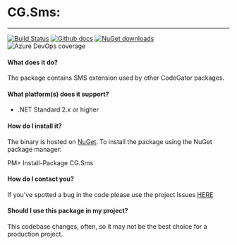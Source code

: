 # CG.Sms: 
---
[![Build Status](https://dev.azure.com/codegator/CG.Sms/_apis/build/status/CodeGator.CG.Sms?branchName=master)](https://dev.azure.com/codegator/CG.Sms/_build/latest?definitionId=1&branchName=master)
[![Github docs](https://img.shields.io/static/v1?label=Documentation&message=online&color=blue)](https://codegator.github.io/CG.Sms/index.html)
[![NuGet downloads](https://img.shields.io/nuget/dt/CG.Sms.svg?style=flat)](https://nuget.org/packages/CG.Sms)
![Azure DevOps coverage](https://img.shields.io/azure-devops/coverage/codegator/CG.Sms/3)

#### What does it do?
The package contains SMS extension used by other CodeGator packages.

#### What platform(s) does it support?
* .NET Standard 2.x or higher

#### How do I install it?
The binary is hosted on [NuGet](https://www.nuget.org/packages/CG.Sms/). To install the package using the NuGet package manager:

PM> Install-Package CG.Sms

#### How do I contact you?
If you've spotted a bug in the code please use the project Issues [HERE](https://github.com/CodeGator/CG.Sms/issues)

#### Should I use this package in my project?
This codebase changes, often, so it may not be the best choice for a production project. 
